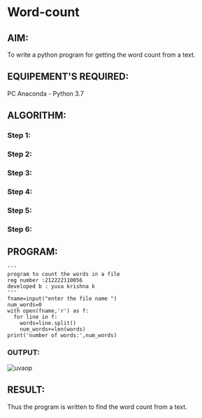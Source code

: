 # Word-count
## AIM:
To write a python program for getting the word count from a text.
## EQUIPEMENT'S REQUIRED: 
PC
Anaconda - Python 3.7
## ALGORITHM: 
### Step 1:

### Step 2: 
 
### Step 3: 

### Step 4:  

### Step 5: 

### Step 6: 

## PROGRAM:
```
'''
program to count the words in a file
reg number :212222110056
developed b : yuva krishna k
'''
fname=input("enter the file name ")
num_words=0
with open(fname,'r') as f:
  for line in f:
    words=line.split()
    num_words+=len(words)
print('number of words:',num_words)
```

### OUTPUT:
![uvaop](https://github.com/Yuvakrishna0/Word-count/assets/117915037/a81d95ed-111e-4e01-8b86-16c54deffb8e)




## RESULT:
Thus the program is written to find the word count from a text.
